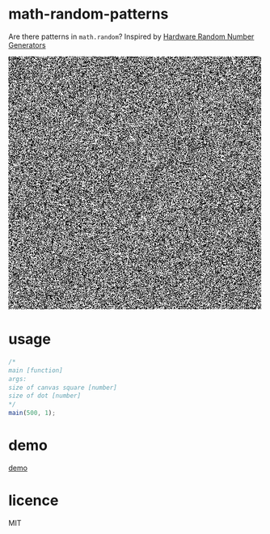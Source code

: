 # math-random-patterns
Are there patterns in `math.random`? Inspired by [Hardware Random Number Generators](http://ubld.it/products/truerng-hardware-random-number-generator/)

![patterns](patterns_500_1.png)

# usage
```javascript
/*
main [function]
args:
size of canvas square [number]
size of dot [number]
*/
main(500, 1);
```

# demo
[demo](http://codepen.io/KarlPokus/pen/OWbpgy?editors=0010)

# licence
MIT

